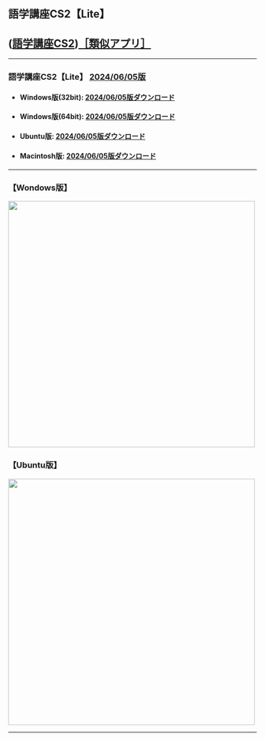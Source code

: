 ## 語学講座CS2【Lite】 
## ([語学講座CS2](https://csreviser.github.io/CaptureStream2/))[［類似アプリ］](https://csreviser.github.io/CaptureStream2/application)          

***
### 語学講座CS2【Lite】 [2024/06/05版](https://github.com/CSReviser/Capturestream2-Lite/releases/tag/20240411)                 

   - #### Windows版(32bit): [2024/06/05版ダウンロード](https://github.com/CSReviser/CaptureStream2-Lite/releases/download/20240605/CaptureStream2-Lite-Windows-x86-20240605.zip)　　
   - #### Windows版(64bit): [2024/06/05版ダウンロード](https://github.com/CSReviser/CaptureStream2-Lite/releases/download/20240605/CaptureStream2-Lite-Windows-x64-20240605.zip) 　　
   - #### Ubuntu版: [2024/06/05版ダウンロード](https://github.com/CSReviser/CaptureStream2-Lite/releases/download/20240605/CaptureStream2-Lite-Ubuntu-20240605.zip)　　
   - #### Macintosh版: [2024/06/05版ダウンロード](https://github.com/CSReviser/CaptureStream2-Lite/releases/download/20240605/CaptureStream2-Lite-MacOS-20240605.dmg) 　　　　
                               
***       
### 【Wondows版】                       
<img src="https://github-production-user-asset-6210df.s3.amazonaws.com/46049273/281433093-7da5fa78-fc65-4c7f-a179-d999f9ec79aa.png" width="500">


### 【Ubuntu版】                       
<img src="https://github-production-user-asset-6210df.s3.amazonaws.com/46049273/277073637-c0b449fb-30a1-4b3c-87a7-58ca83a1b07e.png" width="500">

***      
<link rel="shortcut icon" type="image/x-icon" href="https://avatars.githubusercontent.com/u/46049273?v=4">
<meta name="twitter:image:src" content="https://avatars.githubusercontent.com/u/46049273?v=4">
